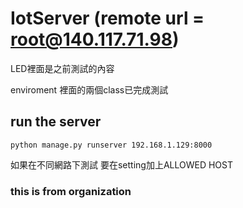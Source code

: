 # IotServer (remote url = root@140.117.71.98)


LED裡面是之前測試的內容

enviroment 裡面的兩個class已完成測試

## run the server 
```
python manage.py runserver 192.168.1.129:8000
```
如果在不同網路下測試 要在setting加上ALLOWED HOST


### this is from organization
